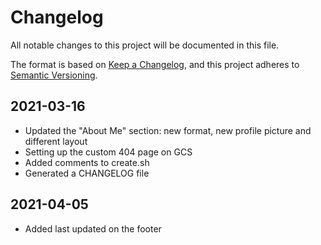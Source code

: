 # Changelog

All notable changes to this project will be documented in this file.

The format is based on [Keep a Changelog](https://keepachangelog.com/en/1.0.0/),
and this project adheres to [Semantic Versioning](https://semver.org/spec/v2.0.0.html).


## 2021-03-16

- Updated the "About Me" section: new format, new profile picture and different layout 
- Setting up the custom 404 page on GCS 
- Added comments to create.sh 
- Generated a CHANGELOG file 


## 2021-04-05

- Added last updated on the footer 
